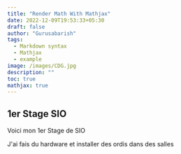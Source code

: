```yaml
---
title: "Render Math With Mathjax"
date: 2022-12-09T19:53:33+05:30
draft: false
author: "Gurusabarish"
tags:
  - Markdown syntax
  - Mathjax
  - example
image: /images/CDG.jpg
description: ""
toc: true
mathjax: true
---
```


## 1er Stage SIO
Voici mon 1er Stage de SIO

J'ai fais du hardware et installer des ordis dans des salles
